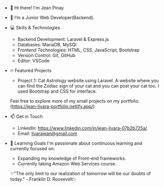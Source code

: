 - 👋 Hi there! I'm Jean Pinay
- 🌱 I’m a Junior Web Developer(Backend).

- 💻 Skills & Technologies
  - Backend Development: Laravel & Express.js
  - Databases: MariaDB, MySQl
  - Frontend Technologies: HTML, CSS, JavaScript, Bootstrap
  - Version Control: Git, GitHub
  - Editor: VSCode
  
- 🔥 Featured Projects
   - Project 1: Cat Astrology website using Laravel. A website where you can find the Zodiac sign of your cat and you can post your cat too. I used Bootstrap and CSS for      interface.
  
  Feel free to explore more of my small projects on my portfolio.(https://jean-livara-portfolio.netlify.app/)

- 📫 Get in Touch
  - LinkedIn: https://www.linkedin.com/in/jean-livara-07b2b725a/
  - Email: livarajean@gmail.com

- 🌱 Learning Goals
  I'm passionate about continuous learning and currently focused on:
  
  - Expanding my knowledge of Front-end frameworks.
  - Currently taking Amazon Web Services course.
  

  ✨"The only limit to our realization of tomorrow will be our doubts of today." - Franklin D. Roosevelt✨
  

